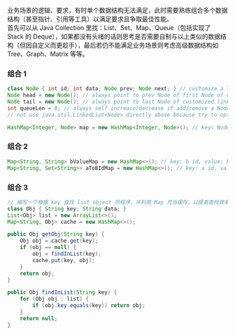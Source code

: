 业务场景的逻辑、要求，有时单个数据结构无法满足，此时需要熟练组合多个数据结构（甚至指针、引用等工具）以满足要求且争取最佳性能。  
首先可以从 Java Collection 里找：List、Set、Map、Queue（包括实现了 Stack 的 Deque），如果都没有头绪的话则思考是否需要自制与以上类似的数据结构（但因自定义而更趁手），最后若仍不能满足业务场景则考虑高级数据结构如 Tree、Graph、Matrix 等等。  
  
### 组合 1  
```java
class Node { int id; int data; Node prev; Node next; } // customize a linked list, apply as a Queue, use head node pointer to mock poll()，use tail node pointer to mock add()，use prev and next for remove() or update()，use queueLen to track queue length
Node head = new Node(); // always point to prev Node of first Node of customized linked list
Node tail = new Node(); // always point to last Node of customized linked list
int queueLen = 0; // always self increase/decrease if add/remove a Node, keep no change if update Node
// not use java.util.LinkedList<Node> directly above because try to optimize update operation performance to O(1)

HashMap<Integer, Node> map = new HashMap<Integer, Node>(); // key: Node id (or said Data id), value: Node object
```
  
### 组合 2  
```java
Map<String, String> bValueMap = new HashMap<>(); // key: b id, value: b value
Map<String, Set<String>> aToBIdMap = new HashMap<>(); // key: a id, value: set of b ids (since b id is unique)
```
  
### 组合 3
```java
// 编写一个根据 key 查找 list object 的程序，并利用 Map 充当缓存，以提高查找效率
class Obj { String key; String data; }
List<Obj> list = new ArrayList<>();
Map<String, Obj> cache = new HashMap<>();

public Obj getObj(String key) {
    Obj obj = cache.get(key);
    if (obj == null) {
        obj = findInList(key);
        cache.put(key, obj);
    }
    return obj;
}

public Obj findInList(String key) {
    for (Obj obj : list) {
        if (obj.key.equals(key)) return obj;
    }
    return null;
}
```
